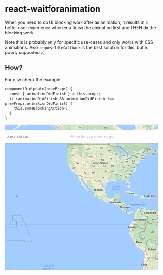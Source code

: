 # react-waitforanimation

When you need to do UI blocking work after an animation, it results in a better user experience
when you finish the animation first and THEN do the blocking work.

Note this is probably only for specific use-cases and only works with CSS animations. Also `requestIdleCallback`
is the best solution for this, but is poorly supported :(

## How?

For now check the example. 

```
componentDidUpdate(prevProps) {
  const { animationDidFinish } = this.props;
  if (animationDidFinish && animationDidFinish !== prevProps.animationDidFinish) {
    this.someBlockingAction();
  }
}
```

![](./example.gif)
